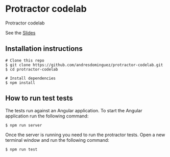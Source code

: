 # Protractor codelab

Protractor codelab

See the [Slides](https://docs.google.com/presentation/d/1yBp6C6cLPU0QRa5e2-0UMvii-RV4nRasSsR6boCwEr4/edit?usp=sharing)

## Installation instructions

```shell
# Clone this repo
$ git clone https://github.com/andresdominguez/protractor-codelab.git
$ cd protractor-codelab

# Install dependencies
$ npm install
```

## How to run test tests

The tests run against an Angular application. To start the Angular application
run the following command:

```shell
$ npm run server
```

Once the server is running you need to run the protractor tests. Open a new
terminal window and run the following command:

```shell
$ npm run test
```
